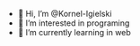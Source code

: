 - 👋 Hi, I’m @Kornel-Igielski
- 👀 I’m interested in programing
- 🌱 I’m currently learning in web 


<!---
Kornel-Igielski/Kornel-Igielski is a ✨ special ✨ repository because its `README.md` (this file) appears on your GitHub profile.
You can click the Preview link to take a look at your changes.
--->
